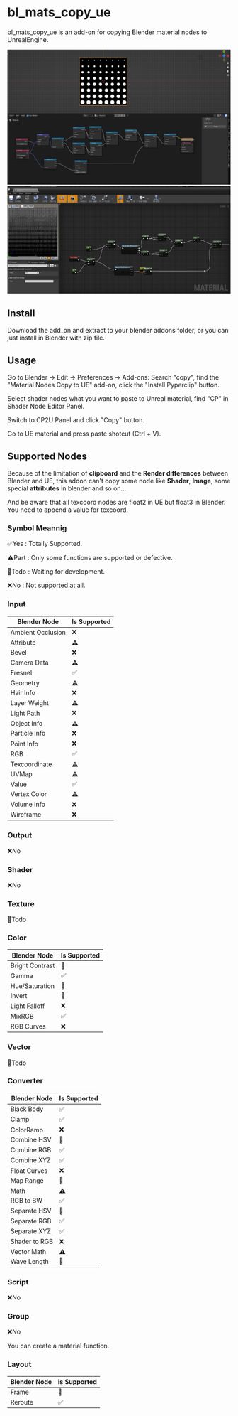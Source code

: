 # bl_mats_copy_ue
bl_mats_copy_ue is an add-on for copying Blender material nodes to UnrealEngine.

![Blender](./readme_res/b1.png)
![Unreal](./readme_res/u1.png)


## Install

Download the add_on and extract to your blender addons folder, or you can just install in Blender with zip file.

## Usage
Go to Blender -> Edit -> Preferences -> Add-ons: Search "copy", find the "Material Nodes Copy to UE" add-on, click the "Install Pyperclip" button.

Select shader nodes what you want to paste to Unreal material, find "CP" in Shader Node Editor Panel. 

Switch to CP2U Panel and click "Copy" button.

Go to UE material and press paste shotcut (Ctrl + V).

## Supported Nodes

Because of the limitation of **clipboard** and the **Render differences** between Blender and UE, this addon can't copy some node like **Shader**, **Image**, some special **attributes** in blender and so on...

And be aware that all texcoord nodes are float2 in UE but float3 in Blender. You need to append a value for texcoord.

### Symbol Meannig

✅Yes : Totally Supported.

⚠️Part : Only some functions are supported or defective.

🚷Todo : Waiting for development.

❌No : Not supported at all.

### Input
| Blender Node | Is Supported |
| ---- | ---- |
| Ambient Occlusion | ❌ |
| Attribute | ⚠️ |
| Bevel | ❌ |
| Camera Data | ⚠️ |
| Fresnel | ✅ |
| Geometry | ⚠️ |
| Hair Info | ❌ |
| Layer Weight | ⚠️ |
| Light Path | ❌ |
| Object Info | ⚠️ |
| Particle Info | ❌ |
| Point Info | ❌ |
| RGB | ✅ |
| Texcoordinate | ⚠️ |
| UVMap | ⚠️ |
| Value | ✅ |
| Vertex Color | ⚠️ |
| Volume Info | ❌ |
| Wireframe | ❌ |

### Output

❌No

### Shader

❌No

### Texture

🚷Todo

### Color

| Blender Node | Is Supported |
| ---- | ---- |
| Bright Contrast | 🚷 |
| Gamma | ✅ |
| Hue/Saturation | 🚷 |
| Invert | 🚷 |
| Light Falloff | ❌ |
| MixRGB | ✅ |
| RGB Curves | ❌ |

### Vector

🚷Todo

### Converter

| Blender Node | Is Supported |
| ---- | ---- |
| Black Body | ✅ |
| Clamp | ✅ |
| ColorRamp | ❌ |
| Combine HSV | 🚷 |
| Combine RGB | ✅ |
| Combine XYZ | ✅ |
| Float Curves | ❌ |
| Map Range | 🚷 |
| Math | ⚠️ |
| RGB to BW | ✅ |
| Separate HSV | 🚷 |
| Separate RGB | ✅ |
| Separate XYZ | ✅ |
| Shader to RGB | ❌ |
| Vector Math | ⚠️ |
| Wave Length | 🚷 |

### Script

❌No

### Group

❌No

You can create a material function.

### Layout

| Blender Node | Is Supported |
| ---- | ---- |
| Frame | 🚷 |
| Reroute | ✅ |

